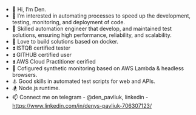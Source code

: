 - 👋 Hi, I’m Den.
- 👀 I’m interested in automating processes to speed up the development, testing, monitoring, and deployment of code.
- 🌱 Skilled automation engineer that develop, and maintained test solutions, ensuring high performance, reliability, and scalability.
- 💞️ Love to build solutions based on docker.
- ⏫ ISTQB certified tester
- ⏫ GITHUB certified user
- ⏫ AWS Cloud Practitioner cerified
- 🛫 Cofigured synthetic monitoring based on AWS Lambda & headless browsers.
- ⚓ Good skills in automated test scripts for web and APIs.
- :snowboarder: Node.js runtime.
- 📫 Connect me on telegram - @den_pavliuk, linkedin - https://www.linkedin.com/in/denys-pavliuk-706307123/

<!---
Densf2/Densf2 is a ✨ special ✨ repository because its `README.md` (this file) appears on your GitHub profile.
You can click the Preview link to take a look at your changes.
--->
